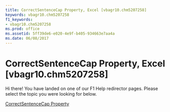 ```yaml
---
title: CorrectSentenceCap Property, Excel [vbagr10.chm5207258]
keywords: vbagr10.chm5207258
f1_keywords:
- vbagr10.chm5207258
ms.prod: office
ms.assetid: 5ff39de6-e020-4e9f-b405-934663e7aa4a
ms.date: 06/08/2017
---
```



# CorrectSentenceCap Property, Excel [vbagr10.chm5207258]

Hi there! You have landed on one of our F1 Help redirector pages. Please select the topic you were looking for below.

[CorrectSentenceCap Property](http://msdn.microsoft.com/library/f0f5920d-fb2e-3a06-35ca-0e67202df6db%28Office.15%29.aspx)


